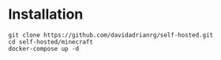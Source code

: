 # Installation

```
git clone https://github.com/davidadrianrg/self-hosted.git
cd self-hosted/minecraft
docker-compose up -d
```